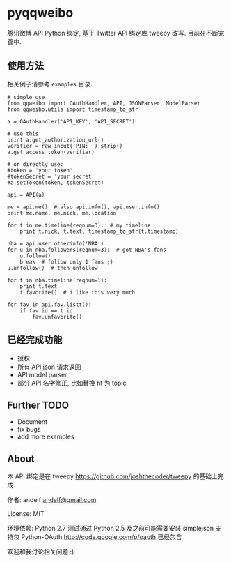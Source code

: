 pyqqweibo
=========

腾讯微博 API Python 绑定, 基于 Twitter API 绑定库 tweepy 改写. 目前在不断完善中.

使用方法
--------

相关例子请参考 `examples` 目录.

	# simple use
	from qqweibo import OAuthHandler, API, JSONParser, ModelParser
	from qqweibo.utils import timestamp_to_str
	
	a = OAuthHandler('API_KEY', 'API_SECRET')
	
	# use this
	print a.get_authorization_url()
	verifier = raw_input('PIN: ').strip()
	a.get_access_token(verifier)
	
	# or directly use:
	#token = 'your token'
	#tokenSecret = 'your secret'
	#a.setToken(token, tokenSecret)
	
	api = API(a)
	
	me = api.me()  # also api.info(), api.user.info()
	print me.name, me.nick, me.location
	
	for t in me.timeline(reqnum=3):  # my timeline
		print t.nick, t.text, timestamp_to_str(t.timestamp)
	
	nba = api.user.otherinfo('NBA')
	for u in nba.followers(reqnum=3):  # got NBA's fans
		u.follow()
		break  # follow only 1 fans ;)
	u.unfollow()  # then unfollow
	
	for t in nba.timeline(reqnum=1):
		print t.text
		t.favorite()  # i like this very much
	
	for fav in api.fav.listt():
		if fav.id == t.id:
			fav.unfavorite()


已经完成功能
------------

* 授权
* 所有 API json 请求返回
* API model parser
* 部分 API 名字修正, 比如替换 ht 为 topic

Further TODO
------------

* Document
* fix bugs
* add more examples

About
-----

本 API 绑定是在 tweepy <https://github.com/joshthecoder/tweepy> 的基础上完成.

作者: andelf <andelf@gmail.com>

License: MIT

环境依赖:
	Python 2.7 测试通过
	Python 2.5 及之前可能需要安装 simplejson 支持包
	Python-OAuth <http://code.google.com/p/oauth> 已经包含

欢迎和我讨论相关问题 :)
